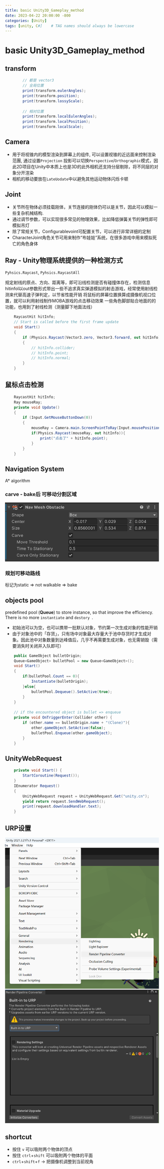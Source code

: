 ```yaml
---
title: basic Unity3D_Gameplay_method
date: 2023-04-22 20:00:00 -800
categories: [Unity]
tags: [unity, C#]    # TAG names should always be lowercase
---
```

# basic Unity3D_Gameplay_method

## transform
```c#
        // 都是 vector3
        // 全局位置
        print(transform.eulerAngles);
        print(transform.position);
        print(transform.lossyScale);

        // 相对位置
        print(transform.localEulerAngles);
        print(transform.localPosition);
        print(transform.localScale);
```

## Camera
- 用于将视锥内的模型渲染到屏幕上的组件, 可以设置视锥的近远面来控制渲染范團, 通过设置`Projection` 投影可以切换`Perspective`/`Orthographic`模式，因此2D项目在Unity中本质上也是3D的此外相机还支持分层剔除，将不同层的对象分开渲染
- 相机的移动要放在`LateUodate`中以避免其他运动物体闪烁卡顿

## Joint
- 关节所在物体必须挂载刚体，关节连接的刚体仍可以是关节，因此可以模拟一些复杂机械结构.
- 通过调节参数，可以实现很多常见的物理效果，比如降低弹簧关节的弹性即可模拟吊灯
- 除了常规关节，Configurablevoint可配置关节，可以进行非常详细的定制
- CharacterJoint角色关节可用来制作“布娃娃”系统，在很多游戏中用来模拟死亡的角色身体

## Ray - Unity物理系统提供的一种检测方式
`Pyhsics.Raycast`, `Pyhsics.RaycastAll`

规定射线的原点、方向、距离等，即可沿线检测是否有碰撞体存在，检测信息hitinfol以out参数形式带出一些不追求真实弹道模拟的射击游戏，经常使用射线检测来代替高速子弹判定，以节省性能开销
将鼠标的屏幕位置换算成摄像机视口位置，就可以利用射线制作MOBA游戏的点击移动效果
一些角色脚部贴合地面的的功能，也用到了射线检测（测量脚下地面法线）
```c#
    RaycastHit hitInfo;
    // Start is called before the first frame update
    void Start()
    {
        if (Physics.Raycast(Vector3.zero, Vector3.forward, out hitInfo))
        {
            // hitInfo.collider;
            // hitInfo.point;
            // hitInfo.normal;
        }
    }
```

## 鼠标点击检测
```c#
    RaycastHit hitInfo;
    Ray mouseRay;
    private void Update()
    {
        if (Input.GetMouseButtonDown(0))
        {
            mouseRay = Camera.main.ScreenPointToRay(Input.mousePosition);
            if(Physics.Raycast(mouseRay, out hitInfo)){
                print("点击了" + hitInfo.point);
            }
        }
    }
```

## Navigation System
A* algorithm
### carve - bake后 可移动分割区域
![](/assets/pic/234939.png)
### 规划可移动路线
标记为static => not walkable => bake

## objects pool
predefined pool (**Queue**) to store instance, so that improve the efficiency. There is no more `instantiate` and `destory `.
- 初始池可以为空，也可以携带一批默认对象，节约第一次生成对象的性能开销
- 由于对象池中的「存货」，只有场中对象最大存量大于池中存货时才生成对象。因此池中对象数量到达峰值后，几乎不再需要生成对象，也无需销毁（需要消失时关闭并入队即可）
```c#
    public GameObject bulletOrigin;
    Queue<GameObject> bulletPool = new Queue<GameObject>();
    void Start()
    {
        if(bulletPool.Count == 0){
            Instantiate(bulletOrigin);
        }else{
            bulletPool.Dequeue().SetActive(true);
        }
    }

    // if the encountered object is bullet => enqueue
    private void OnTriggerEnter(Collider other) {
        if (other.name == bulletOrigin.name + "(Clone)"){
            other.gameObject.SetActive(false);
            bulletPool.Enqueue(other.gameObject);
        }
    }
```

## UnityWebRequest
```c#
    private void Start() {
        StartCoroutine(Request());
    }
    IEnumerator Request()
    {
        UnityWebRequest request = UnityWebRequest.Get("unity.cn");
        yield return request.SendWebRequest();
        print(request.downloadHandler.text);
    }
```

## URP设置
![](/assets/pic/215302.png)
![](/assets/pic/215113.png)

## shortcut
- 按住 `v` 可以吸附两个物体的顶点
- 按住 `ctrl`+`shift` 可以吸附两个物体的平面
- `ctrl`+`shift`+`f` -> 把摄像机调整到当前视角 
